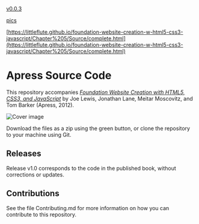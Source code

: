 [v0.0.3](https://github.com/littleflute/foundation-website-creation-w-html5-css3-javascript/edit/master/README.md)

[pics](https://github.com/littleflute/web/tree/master/website%20Createion)

[https://littleflute.github.io/foundation-website-creation-w-html5-css3-javascript/Chapter%205/Source/complete.html](https://littleflute.github.io/foundation-website-creation-w-html5-css3-javascript/Chapter%205/Source/complete.html)


# Apress Source Code

This repository accompanies [*Foundation Website Creation with HTML5, CSS3, and JavaScript*](http://www.apress.com/9781430237891) by Joe Lewis, Jonathan Lane, Meitar Moscovitz, and Tom Barker (Apress, 2012).

![Cover image](9781430237891.jpg)

Download the files as a zip using the green button, or clone the repository to your machine using Git.

## Releases

Release v1.0 corresponds to the code in the published book, without corrections or updates.

## Contributions

See the file Contributing.md for more information on how you can contribute to this repository.
